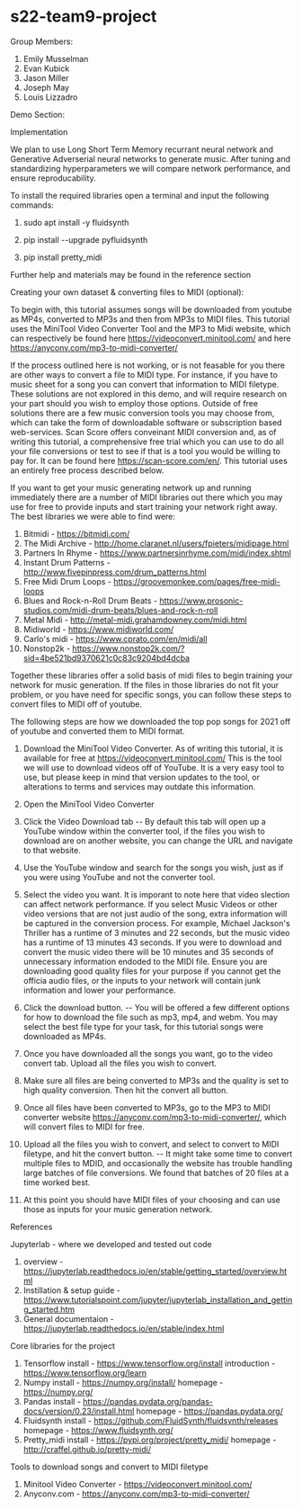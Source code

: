 # s22-team9-project
Group Members:

1. Emily Musselman
2. Evan Kubick
3. Jason Miller
4. Joseph May
5. Louis Lizzadro



Demo Section:

Implementation

We plan to use Long Short Term Memory recurrant neural network and Generative Adverserial neural networks to generate music. After tuning and standardizing hyperparameters we will compare network performance, and ensure reproducability. 

To install the required libraries open a terminal and input the following commands:

1. sudo apt install -y fluidsynth

2. pip install --upgrade pyfluidsynth

3. pip install pretty_midi

Further help and materials may be found in the reference section


Creating your own dataset & converting files to MIDI (optional):

To begin with, this tutorial assumes songs will be downloaded from youtube as MP4s, converted to MP3s and then from MP3s to MIDI files. This tutorial uses the MiniTool Video Converter Tool and the MP3 to Midi website, which can respectively be found here https://videoconvert.minitool.com/ and here https://anyconv.com/mp3-to-midi-converter/

If the process outlined here is not working, or is not feasable for you there are other ways to convert a file to MIDI type. For instance, if you have to music sheet for a song you can convert that information to MIDI filetype. These solutions are not explored in this demo, and will require research on your part should you wish to employ those options. Outside of free solutions there are a few music conversion tools you may choose from, which can take the form of downloadable software or subscription based web-services. Scan Score offers conveinant MIDI conversion and, as of writing this tutorial, a comprehensive free trial which you can use to do all your file conversions or test to see if that is a tool you would be willing to pay for. It can be found here https://scan-score.com/en/. This tutorial uses an entirely free process described below.  

If you want to get your music generating network up and running immediately there are a number of MIDI libraries out there which you may use for free to provide inputs and start training your network right away. The best libraries we were able to find were:

1. Bitmidi - https://bitmidi.com/
2. The Midi Archive - http://home.claranet.nl/users/fpieters/midipage.html
3. Partners In Rhyme - https://www.partnersinrhyme.com/midi/index.shtml
4. Instant Drum Patterns  - http://www.fivepinpress.com/drum_patterns.html
5. Free Midi Drum Loops -  https://groovemonkee.com/pages/free-midi-loops
6. Blues and Rock-n-Roll Drum Beats - https://www.prosonic-studios.com/midi-drum-beats/blues-and-rock-n-roll
7. Metal Midi - http://metal-midi.grahamdowney.com/midi.html 
8. Midiworld - https://www.midiworld.com/
9. Carlo's midi - https://www.cprato.com/en/midi/all
10. Nonstop2k - https://www.nonstop2k.com/?sid=4be521bd9370621c0c83c9204bd4dcba

Together these libraries offer a solid basis of midi files to begin training your network for music generation. If the files in those libraries do not fit your problem, or you have need for specific songs, you can follow these steps to convert files to MIDI off of youtube. 

The following steps are how we downloaded the top pop songs for 2021 off of youtube and converted them to MIDI format. 
1. Download the MiniTool Video Converter. As of writing this tutorial, it is available for free at  https://videoconvert.minitool.com/ This is the tool we will use to download videos off of YouTube. It is a very easy tool to use, but please keep in mind that version updates to the tool, or alterations to terms and services may outdate this information.

2. Open the MiniTool Video Converter 

3. Click the Video Download tab -- By default this tab will open up a YouTube window within the converter tool, if the files you wish to download are on another website, you can change the URL and navigate to that website.

4. Use the YouTube window and search for the songs you wish, just as if you were using YouTube and not the converter tool. 

5. Select the video you want. 
It is imporant to note here that video slection can affect network performance. If you select Music Videos or other video versions that are not just audio of the song, extra information will be captured in the conversion process. For example, Michael Jackson's Thriller has a runtime of 3 minutes and 22 seconds, but the music video has a runtime of 13 minutes 43 seconds. If you were to download and convert the music video there will be 10 minutes and 35 seconds of unnecessary information endoded to the MIDI file. Ensure you are downloading good quality files for your purpose if you cannot get the officia audio files, or the inputs to your network will contain junk information and lower your performance. 
        
6. Click the download button. -- You will be offered a few different options for how to download the file such as mp3, mp4, and webm. You may select the best file type for your task, for this tutorial songs were downloaded as MP4s. 

7. Once you have downloaded all the songs you want, go to the video convert tab. Upload all the files you wish to convert.

8. Make sure all files are being converted to MP3s and the quality is set to high quality conversion. Then hit the convert all button.

9. Once all files have been converted to MP3s, go to the MP3 to MIDI converter website https://anyconv.com/mp3-to-midi-converter/, which will convert files to MIDI for free. 

10. Upload all the files you wish to convert, and select to convert to MIDI filetype, and hit the convert button. -- It might take some time to convert multiple files to MDID, and occasionally the website has trouble handling large batches of file conversions. We found that batches of 20 files at a time worked best. 

11. At this point you should have MIDI files of your choosing and can use those as inputs for your music generation network. 







References

Jupyterlab - where we developed and tested out code
1. overview - https://jupyterlab.readthedocs.io/en/stable/getting_started/overview.html
2. Instillation & setup guide - https://www.tutorialspoint.com/jupyter/jupyterlab_installation_and_getting_started.htm
3. General documentaion - https://jupyterlab.readthedocs.io/en/stable/index.html


Core libraries for the project
1. Tensorflow
        install - https://www.tensorflow.org/install
        introduction - https://www.tensorflow.org/learn
2. Numpy
        install - https://numpy.org/install/
        homepage - https://numpy.org/
3. Pandas
        install - https://pandas.pydata.org/pandas-docs/version/0.23/install.html
        homepage - https://pandas.pydata.org/
6. Fluidsynth
        install - https://github.com/FluidSynth/fluidsynth/releases
        homepage - https://www.fluidsynth.org/ 
8. Pretty_midi
        install - https://pypi.org/project/pretty_midi/
        homepage - http://craffel.github.io/pretty-midi/
             

Tools to download songs and convert to MIDI filetype
1. Minitool Video Converter - https://videoconvert.minitool.com/
2. Anyconv.com - https://anyconv.com/mp3-to-midi-converter/


